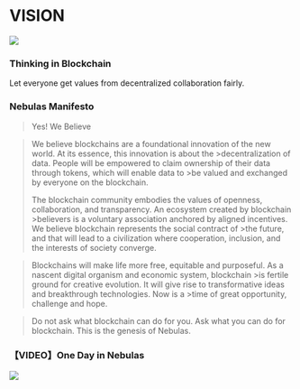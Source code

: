 # VISION

![](https://nebulas.io/assets/images/vision.png)

### Thinking in Blockchain
Let everyone get values from decentralized collaboration fairly.

### Nebulas Manifesto

>Yes! We Believe

>We believe blockchains are a foundational innovation of the new world. At its essence, this innovation is about the >decentralization of data. People will be empowered to claim ownership of their data through tokens, which will enable data to >be valued and exchanged by everyone on the blockchain.
>
>The blockchain community embodies the values of openness, collaboration, and transparency. An ecosystem created by blockchain >believers is a voluntary association anchored by aligned incentives. We believe blockchain represents the social contract of >the future, and that will lead to a civilization where cooperation, inclusion, and the interests of society converge.

>Blockchains will make life more free, equitable and purposeful. As a nascent digital organism and economic system, blockchain >is fertile ground for creative evolution. It will give rise to transformative ideas and breakthrough technologies. Now is a >time of great opportunity, challenge and hope.

>Do not ask what blockchain can do for you. Ask what you can do for blockchain.
>This is the genesis of Nebulas.

### 【VIDEO】One Day in Nebulas

[![](https://mmbiz.qpic.cn/mmbiz_png/GMOnxpFPtFscB33Ez7cynU3icSyXlQdxwdPyzYVNoLo5QSibLMKVos1wibVuceKgzDReicbeeOhEBJv6Os2Hzsic11Q/640?wx_fmt=png&tp=webp&wxfrom=5&wx_lazy=1&wx_co=1)](https://www.youtube.com/watch?v=5NsNq1hehRA)
